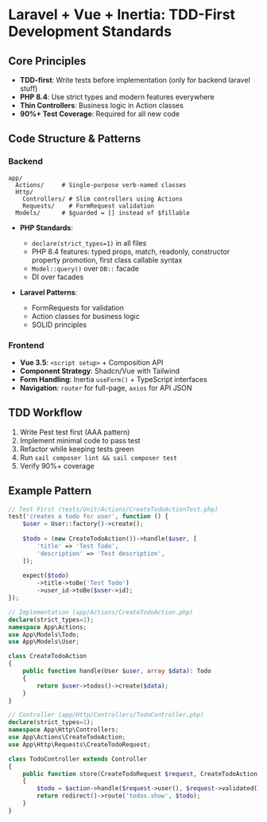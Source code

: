 # Laravel + Vue + Inertia: TDD-First Development Standards

## Core Principles
- **TDD-first**: Write tests before implementation (only for backend laravel stuff)
- **PHP 8.4**: Use strict types and modern features everywhere
- **Thin Controllers**: Business logic in Action classes
- **90%+ Test Coverage**: Required for all new code

## Code Structure & Patterns

### Backend
```
app/
  Actions/     # Single-purpose verb-named classes 
  Http/
    Controllers/ # Slim controllers using Actions
    Requests/    # FormRequest validation
  Models/      # $guarded = [] instead of $fillable
```

- **PHP Standards**: 
  - `declare(strict_types=1)` in all files
  - PHP 8.4 features: typed props, match, readonly, constructor property promotion, first class callable syntax
  - `Model::query()` over `DB::` facade
  - DI over facades

- **Laravel Patterns**:
  - FormRequests for validation
  - Action classes for business logic
  - SOLID principles

### Frontend 
- **Vue 3.5**: `<script setup>` + Composition API
- **Component Strategy**: Shadcn/Vue with Tailwind
- **Form Handling**: Inertia `useForm()` + TypeScript interfaces
- **Navigation**: `router` for full-page, `axios` for API JSON

## TDD Workflow

1. Write Pest test first (AAA pattern)
2. Implement minimal code to pass test
3. Refactor while keeping tests green
4. Run `sail composer lint && sail composer test`
5. Verify 90%+ coverage

## Example Pattern

```php
// Test First (tests/Unit/Actions/CreateTodoActionTest.php)
test('creates a todo for user', function () {
    $user = User::factory()->create();
    
    $todo = (new CreateTodoAction())->handle($user, [
        'title' => 'Test Todo',
        'description' => 'Test description',
    ]);
    
    expect($todo)
        ->title->toBe('Test Todo')
        ->user_id->toBe($user->id);
});

// Implementation (app/Actions/CreateTodoAction.php)
declare(strict_types=1);
namespace App\Actions;
use App\Models\Todo;
use App\Models\User;

class CreateTodoAction
{
    public function handle(User $user, array $data): Todo
    {
        return $user->todos()->create($data);
    }
}

// Controller (app/Http/Controllers/TodoController.php) 
declare(strict_types=1);
namespace App\Http\Controllers;
use App\Actions\CreateTodoAction;
use App\Http\Requests\CreateTodoRequest;

class TodoController extends Controller
{
    public function store(CreateTodoRequest $request, CreateTodoAction $action)
    {
        $todo = $action->handle($request->user(), $request->validated());
        return redirect()->route('todos.show', $todo);
    }
}
```
